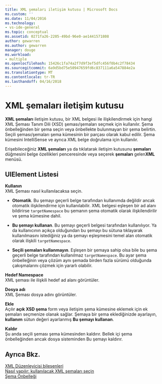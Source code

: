 ```yaml
---
title: XML şemaları iletişim kutusu | Microsoft Docs
ms.custom: ''
ms.date: 11/04/2016
ms.technology:
- vs-ide-general
ms.topic: conceptual
ms.assetid: 0271fa26-2205-49bd-96e0-ae1441571808
author: gewarren
ms.author: gewarren
manager: douge
ms.workload:
- multiple
ms.openlocfilehash: 15426c1fa74a2f7d9f3ef5dfc456f0b4c2f78434
ms.sourcegitcommit: 6a9d5bd75e50947659fd6c837111a6a547884e2a
ms.translationtype: MT
ms.contentlocale: tr-TR
ms.lasthandoff: 04/16/2018
---
```

# <a name="xml-schemas-dialog-box"></a>XML şemaları iletişim kutusu
**XML şemaları** iletişim kutusu, bir XML belgesi ile ilişkilendirmek için hangi XML Şeması Tanım Dili (XSD) şeması/şemaları seçmek için kullanılır. Şema önbelleğinden bir şema seçin veya önbellekte bulunmayan bir şema belirtin. Seçili şeması/şemaları şema kümesinin bir parçası olarak kabul edilir. Şema kümesini IntelliSense ve ayrıca XML belge doğrulama için kullanılır.  
  
 Erişebileceğiniz **XML şemaları** ya da tıklatarak iletişim kutusunu **şemaları** düğmesini belge özellikleri penceresinde veya seçerek **şemaları** gelen**XML** menüsü.  
  
## <a name="uielement-list"></a>UIElement Listesi  
 **Kullanın**  
 XML Şeması nasıl kullanılacaksa seçin.  
  
-   **Otomatik**. Bu şemayı geçerli belge tarafından kullanımda değildir ancak otomatik ilişkilendirme için kullanılabilir. XML belgesi eşleşen bir ad alanı bildirirse `targetNamespace` bu şemanın şema otomatik olarak ilişkilendirilir ve şema kümesine dahil.  
  
-   **Bu şemayı kullanan**. Bu şemayı geçerli belgesi tarafından kullanılıyor. Ya da kullanıcının açıkça olduğundan bu şemayı bu sütuna tıklayarak kullanılmasını istediğiniz ya da şemayı eşleşmesini temel alan otomatik olarak ilişkili `targetNamespace`.  
  
-   **Seçili şemaları kullanmayın**. Eşleşen bir şemaya sahip olsa bile bu şema geçerli belge tarafından kullanılmaz `targetNamespace`. Bu ayar şema önbelleğinin veya çözüm aynı şemada birden fazla sürümü olduğunda çakışmalarını çözmek için yararlı olabilir.  
  
**Hedef Namespace**  
XML şeması ile ilişkili hedef ad alanı görüntüler.  
  
**Dosya adı**  
XML Şeması dosya adını görüntüler.  
  
**Ekle**  
Açılır **açık XSD şema** form veya iletişim şema kümesine eklemek için ek şemaları seçmenize olanak sağlar. Şemaya bir şema eklediğinizde ayarlayın, **kullanım** sütun değeri ayarlanmış **Bu şemayı kullanan**.  
  
**Kaldır**  
Şu anda seçili şeması şema kümesinden kaldırır. Bellek içi şema önbelleğinden ancak dosya sisteminden Bu şemayı kaldırır.  
  
## <a name="see-also"></a>Ayrıca Bkz.  
 [XML Düzenleyicisi bileşenleri](../xml-tools/xml-editor-components.md)   
 [Nasıl yapılır: kullanılacak XML şemaları seçin](../xml-tools/how-to-select-the-xml-schemas-to-use.md)   
 [Şema Önbelleği](../xml-tools/schema-cache.md)